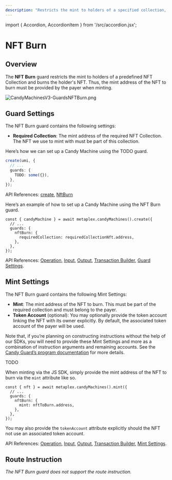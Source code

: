```yaml
---
description: "Restricts the mint to holders of a specified collection, requiring a burn of the NFT."
---
```


import { Accordion, AccordionItem } from '/src/accordion.jsx';

# NFT Burn

## Overview

The **NFT Burn** guard restricts the mint to holders of a predefined NFT Collection and burns the holder's NFT. Thus, the mint address of the NFT to burn must be provided by the payer when minting.

![CandyMachinesV3-GuardsNFTBurn.png](/assets/candy-machine-v3/CandyMachinesV3-GuardsNFTBurn.png#radius)

## Guard Settings

The NFT Burn guard contains the following settings:

- **Required Collection**: The mint address of the required NFT Collection. The NFT we use to mint with must be part of this collection.

<Accordion>
<AccordionItem title="JavaScript — Umi library (recommended)" open={true}>
<div className="accordion-item-padding">

Here’s how we can set up a Candy Machine using the TODO guard.

```ts
create(umi, {
  // ...
  guards: {
    TODO: some({}),
  },
});
```

API References: [create](https://mpl-candy-machine-js-docs.vercel.app/functions/create.html), [NftBurn](https://mpl-candy-machine-js-docs.vercel.app/types/NftBurn.html)

</div>
</AccordionItem>
<AccordionItem title="JavaScript — SDK">
<div className="accordion-item-padding">

Here’s an example of how to set up a Candy Machine using the NFT Burn guard.

```tsx
const { candyMachine } = await metaplex.candyMachines().create({
  // ...
  guards: {
    nftBurn: {
      requiredCollection: requiredCollectionNft.address,
    },
  },
});
```

API References: [Operation](https://metaplex-foundation.github.io/js/classes/js.CandyMachineClient.html#create), [Input](https://metaplex-foundation.github.io/js/types/js.CreateCandyMachineInput.html), [Output](https://metaplex-foundation.github.io/js/types/js.CreateCandyMachineOutput.html), [Transaction Builder](https://metaplex-foundation.github.io/js/classes/js.CandyMachineBuildersClient.html#create), [Guard Settings](https://metaplex-foundation.github.io/js/types/js.NftBurnGuardSettings.html).

</div>
</AccordionItem>
</Accordion>

## Mint Settings

The NFT Burn guard contains the following Mint Settings:

- **Mint**: The mint address of the NFT to burn. This must be part of the required collection and must belong to the payer.
- **Token Account** (optional): You may optionally provide the token account linking the NFT with its owner explicitly. By default, the associated token account of the payer will be used.

Note that, if you’re planning on constructing instructions without the help of our SDKs, you will need to provide these Mint Settings and more as a combination of instruction arguments and remaining accounts. See the [Candy Guard’s program documentation](https://github.com/metaplex-foundation/mpl-candy-machine/tree/main/programs/candy-guard#nftburn) for more details.

<Accordion>
<AccordionItem title="JavaScript — Umi library (recommended)" open={true}>
<div className="accordion-item-padding">

TODO

</div>
</AccordionItem>
<AccordionItem title="JavaScript — SDK">
<div className="accordion-item-padding">

When minting via the JS SDK, simply provide the mint address of the NFT to burn via the `mint` attribute like so.

```tsx
const { nft } = await metaplex.candyMachines().mint({
  // ...
  guards: {
    nftBurn: {
      mint: nftToBurn.address,
    },
  },
});
```

You may also provide the `tokenAccount` attribute explicitly should the NFT not use an associated token account.

API References: [Operation](https://metaplex-foundation.github.io/js/classes/js.CandyMachineClient.html#mint), [Input](https://metaplex-foundation.github.io/js/types/js.MintFromCandyMachineInput.html), [Output](https://metaplex-foundation.github.io/js/types/js.MintFromCandyMachineOutput.html), [Transaction Builder](https://metaplex-foundation.github.io/js/classes/js.CandyMachineBuildersClient.html#mint), [Mint Settings](https://metaplex-foundation.github.io/js/types/js.NftBurnGuardMintSettings.html).

</div>
</AccordionItem>
</Accordion>

## Route Instruction

_The NFT Burn guard does not support the route instruction._
